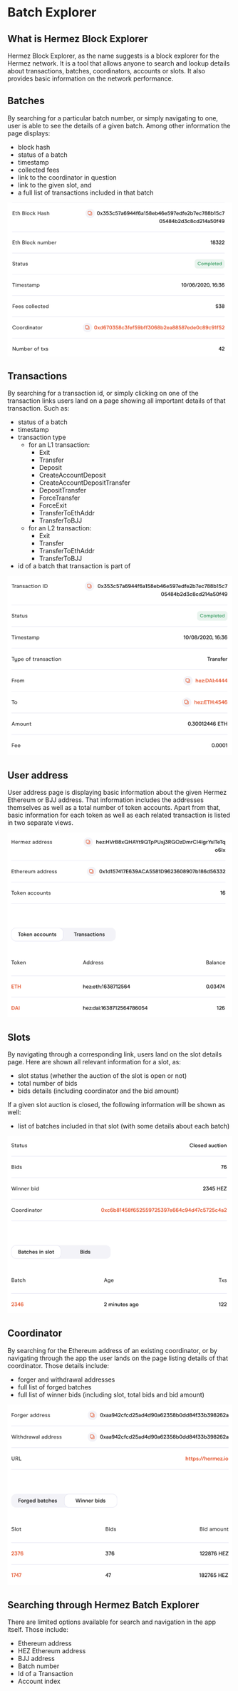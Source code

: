 # Batch Explorer

## What is Hermez Block Explorer
Hermez Block Explorer, as the name suggests is a block explorer for the Hermez network. It is a tool that allows anyone to search and lookup details about transactions, batches, coordinators, accounts or slots. It also provides basic information on the network performance.

## Batches
By searching for a particular batch number, or simply navigating to one, user is able to see the details of a given batch. Among other information the page displays:
* block hash
* status of a batch
* timestamp
* collected fees
* link to the coordinator in question
* link to the given slot, and
* a full list of transactions included in that batch

![](be-batch.png)

## Transactions
By searching for a transaction id, or simply clicking on one of the transaction links users land on a page showing all important details of that transaction. Such as:
* status of a batch
* timestamp
* transaction type
    * for an L1 transaction:
        * Exit
        * Transfer
        * Deposit
        * CreateAccountDeposit
        * CreateAccountDepositTransfer
        * DepositTransfer
        * ForceTransfer
        * ForceExit
        * TransferToEthAddr
        * TransferToBJJ
    * for an L2 transaction:
        * Exit
        * Transfer
        * TransferToEthAddr
        * TransferToBJJ
* id of a batch that transaction is part of

![](be-transaction.png)

## User address
User address page is displaying basic information about the given Hermez Ethereum or BJJ address. That information includes the addresses themselves as well as a total number of token accounts.
Apart from that, basic information for each token as well as each related transaction is listed in two separate views.

![](be-user-address.png)

## Slots
By navigating through a corresponding link, users land on the slot details page. Here are shown all relevant information for a slot, as:
* slot status (whether the auction of the slot is open or not)
* total number of bids
* bids details (including coordinator and the bid amount)

If a given slot auction is closed, the following information will be shown as well:
* list of batches included in that slot (with some details about each batch)

![](be-slot.png)

## Coordinator
By searching for the Ethereum address of an existing coordinator, or by navigating through the app the user lands on the page listing details of that coordinator. Those details include:
* forger and withdrawal addresses
* full list of forged batches
* full list of winner bids (including slot, total bids and bid amount)

![](be-coordinator.png)

## Searching through Hermez Batch Explorer
There are limited options available for search and navigation in the app itself. Those include:
* Ethereum address
* HEZ Ethereum address
* BJJ address
* Batch number
* Id of a Transaction
* Account index